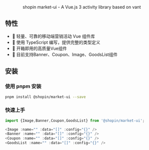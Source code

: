<!--
 * @Author: liyafei
 * @Date: 2023-01-04 11:12:58
 * @Description: 
-->
<p align="center">shopin market-ui - A Vue.js 3 activity library based on vant</p>

  
## 特性

- 🚀 轻量、可靠的移动端营销活动 Vue 组件库
- 💪 使用 TypeScript 编写，提供完整的类型定义
- 🍭 开箱即用的高质量Vue组件
- 🍭 目前支持Banner、Coupon、Image、GoodsList组件


## 安装

### 使用 pnpm 安装

```bash
pnpm install @shopin/market-ui --save
```

### 快速上手

```js
import {Image,Banner,Coupon,GoodsList} from '@shopin/market-ui';

<Image :name="" :data="[]" :config="{}" />
<Banner :name="" :data="[]" :config="{}" />
<Coupon :name="" :data="[]" :config="{}" />
<GoodsList :name="" :data="[]" :config="{}" />
```